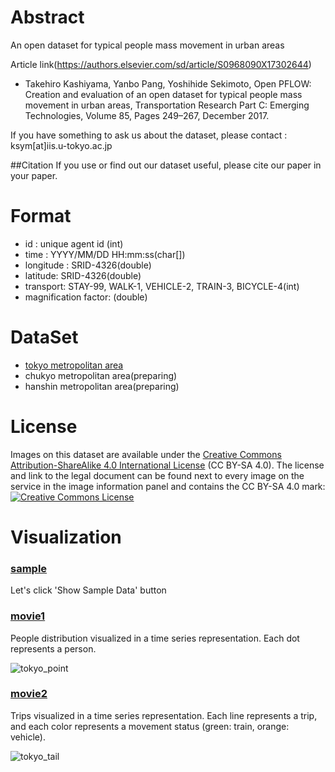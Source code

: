 # Abstract
An open dataset for typical people mass movement in urban areas

Article link(https://authors.elsevier.com/sd/article/S0968090X17302644)
+ Takehiro Kashiyama, Yanbo Pang, Yoshihide Sekimoto, Open PFLOW: Creation and evaluation of an open dataset for typical people mass movement in urban areas, Transportation Research Part C: Emerging Technologies, Volume 85, Pages 249–267, December 2017.

If you have something to ask us about the dataset, please contact : ksym[at]iis.u-tokyo.ac.jp

##Citation
If you use or find out our dataset useful, please cite our paper in your paper.

# Format
+ id : unique agent id (int)
+ time : YYYY/MM/DD HH:mm:ss(char[])
+ longitude : SRID-4326(double)
+ latitude: SRID-4326(double)
+ transport: STAY-99, WALK-1, VEHICLE-2, TRAIN-3, BICYCLE-4(int)
+ magnification factor: (double)

# DataSet
+ [tokyo metropolitan area](https://share.cw503.net/owncloud/index.php/s/u9MttDfTiAPUDsJ "tokyo")
+ chukyo metropolitan area(preparing)
+ hanshin metropolitan area(preparing)

# License
Images on this dataset are available under the [Creative Commons Attribution-ShareAlike 4.0 International License](http://creativecommons.org/licenses/by-sa/4.0/) (CC BY-SA 4.0). The license and link to the legal document can be found next to every image on the service in the image information panel and contains the CC BY-SA 4.0 mark:
<br><a rel="license" href="http://creativecommons.org/licenses/by-sa/4.0/deed.en"><img alt="Creative Commons License" style="border-width:0" src="https://licensebuttons.net/l/by-sa/4.0/88x31.png" /></a><br />

# Visualization
### [sample](http://shiba.iis.u-tokyo.ac.jp/member/ueyama/mm/)
Let's click 'Show Sample Data' button

### [movie1](movie/tokyo_point.mp4 "movie1")
People distribution visualized in a time series representation. Each dot represents a person.

![tokyo_point](images/tokyo_point.png "tokyo_point")

### [movie2](movie/tokyo_tail.mp4 "movie2")
Trips visualized in a time series representation. Each line represents a trip, and each color represents a movement status (green: train, orange: vehicle). 

![tokyo_tail](images/tokyo_tail.png "tokyo_tail")


